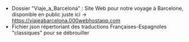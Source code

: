 - Dossier "Viaje_a_Barcelona" : Site Web pour notre voyage à Barcelone, disponible en public juste ici → https://viajeabarcelona.000webhostapp.com
- Fichier json répertoriant des traductions Françaises-Espagnoles "classiques" pour se débrouiller
